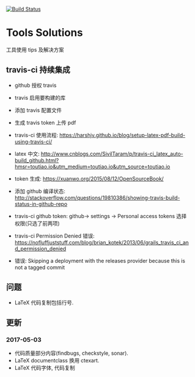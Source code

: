 [![Build Status](https://travis-ci.org/HereChen/Tools-Solutions.svg?branch=master)](https://travis-ci.org/HereChen/Tools-Solutions)

# Tools Solutions

工具使用 tips 及解决方案

## travis-ci 持续集成

- github 授权 travis
- travis 启用要构建的库
- 添加 travis 配置文件
- 生成 travis token 上传 pdf

- travis-ci 使用流程: <https://harshjv.github.io/blog/setup-latex-pdf-build-using-travis-ci/>
- latex 中文: <http://www.cnblogs.com/SivilTaram/p/travis-ci_latex_auto-build_github.html?hmsr=toutiao.io&utm_medium=toutiao.io&utm_source=toutiao.io>
- token 生成: <https://xuanwo.org/2015/08/12/OpenSourceBook/>
- 添加 github 编译状态: <http://stackoverflow.com/questions/19810386/showing-travis-build-status-in-github-repo>

- travis-ci github token: github-> settings -> Personal access tokens 选择权限(只选了前两项)
- travis-ci Permission Denied 错误: <https://nofluffjuststuff.com/blog/brian_kotek/2013/06/grails_travis_ci_and_permission_denied>
- 错误: Skipping a deployment with the releases provider because this is not a tagged commit

## 问题

- LaTeX 代码复制包括行号.

## 更新

### 2017-05-03

- 代码质量部分内容(findbugs, checkstyle, sonar).
- LaTeX documentclass 换用 ctexart.
- LaTeX 代码字体, 代码复制

